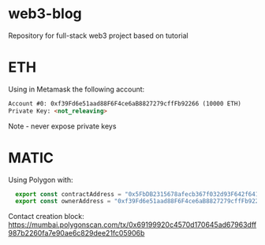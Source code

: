 # web3-blog
Repository for full-stack web3 project based on tutorial

# ETH
Using in Metamask the following account:
```html
Account #0: 0xf39Fd6e51aad88F6F4ce6aB8827279cffFb92266 (10000 ETH)
Private Key: <not_releaving>
```

Note - never expose private keys

# MATIC
Using Polygon with:
```js
  export const contractAddress = "0x5FbDB2315678afecb367f032d93F642f64180aa3"
  export const ownerAddress = "0xf39Fd6e51aad88F6F4ce6aB8827279cffFb92266"
```
  
Contact creation block:
https://mumbai.polygonscan.com/tx/0x69199920c4570d170645ad67963dff987b2260fa7e90ae6c829dee21fc05906b
